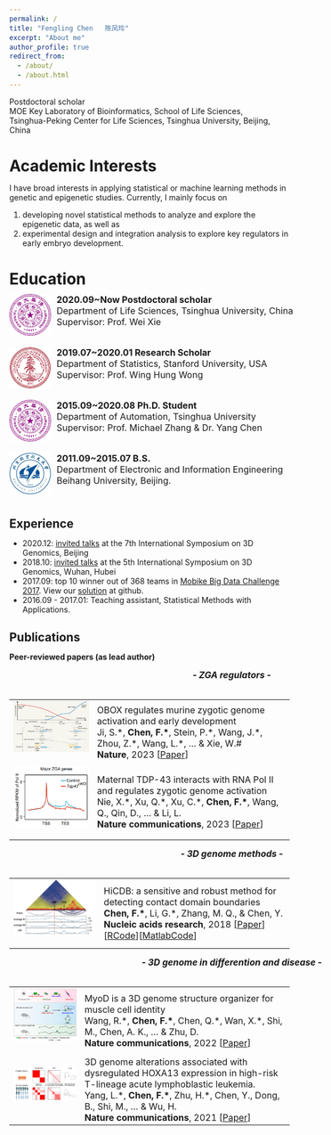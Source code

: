 ```yaml
---
permalink: /
title: "Fengling Chen   陈凤玲"
excerpt: "About me"
author_profile: true
redirect_from: 
  - /about/
  - /about.html
---
```


Postdoctoral scholar  
MOE Key Laboratory of Bioinformatics, School of Life Sciences,  
Tsinghua-Peking Center for Life Sciences, Tsinghua University, Beijing, China

Academic Interests
======
I have broad interests in applying statistical or machine learning methods in genetic and epigenetic studies. Currently, I mainly focus on    
1) developing novel statistical methods to analyze and explore the epigenetic data, as well as   
2) experimental design and integration analysis to explore key regulators in early embryo development.

<meta http-equiv="Content-Type" content="text/html;charset=utf-8">
<style type="text/css">
*{padding:0;margin:0;}
.media{width:1000px;margin:0 auto;border:0 solid #ccc;padding:10px 0;}
.media:after{clear:both;display:block;width:0;height:0;content:""}
.pull-left{height:75px;float:left;border:0 solid #ccc}
.pull-left img{height:75px;}
.media-body{float:left;width:450px;margin-left:10px;font-size:16px;}
</style>

Education
======
<div class="media">
    <span class="pull-left"><img src="images/tsinghua_logo.png" width="75px" height="75px"/></span>
    <div class="media-body">
        <div><span style="font-weight: bold">2020.09~Now     Postdoctoral scholar</span></div>
        <div>Department of Life Sciences, Tsinghua University, China</div>
        <div>Supervisor: Prof. Wei Xie</div>
    </div>
</div>

<div class="media">
    <span class="pull-left"><img src="images/stanford_logo.png" width="75px" height="75px"/></span>
    <div class="media-body">
        <div><span style="font-weight: bold">2019.07~2020.01    Research Scholar</span></div>
        <div>Department of Statistics, Stanford University, USA</div> 
        <div>Supervisor: Prof. Wing Hung Wong</div>
    </div>
</div>

<div class="media">
    <span class="pull-left"><img src="images/tsinghua_logo.png" width="75px" height="75px"/></span>
    <div class="media-body">
        <div><span style="font-weight: bold">2015.09~2020.08    Ph.D. Student</span></div>
        <div>Department of Automation, Tsinghua University</div>
        <div>Supervisor: Prof. Michael Zhang & Dr. Yang Chen  </div>
    </div>
</div>

<div class="media">
    <span class="pull-left"><img src="images/Buaa_logo.jpg" width="75px" height="75px"/></span>
    <div class="media-body">
        <div><span style="font-weight: bold">2011.09~2015.07    B.S.</span></div>
        <div>Department of Electronic and Information Engineering</div> 
        <div>Beihang University, Beijing.</div>
    </div>
</div>

Experience
------
* 2020.12: [invited talks](https://ChenFengling.github.io/files/fengling_20201206_3D%20Genome.pdf) at the 7th International Symposium on 3D Genomics, Beijing
* 2018.10: [invited talks](https://ChenFengling.github.io/files/wuhan1014_fchen.pdf) at the 5th International Symposium on 3D Genomics, Wuhan, Hubei
* 2017.09: top 10 winner out of 368 teams in [Mobike Big Data Challenge 2017](https://biendata.com/competition/mobike/). View our [solution](https://github.com/ChenFengling/mobike-cup) at github.  
* 2016.09 - 2017.01: Teaching assistant, Statistical Methods with Applications.  

Publications
------
**Peer-reviewed papers (as lead author)**
<style>
.pub_title{font-size:16px;}
.pub_author{font-size:16px;}
.pub_journal{font-size:16px;}
.subtitle{ 
    font-size:16px;           
    width: 800px;  
    height: 40px; 
    text-align:center     
} 
</style>

<div class="subtitle"> <i><b>- ZGA regulators -</b></i></div>


<table class="imgtable">

<tr>
<td><img class="proj_thumb" src="images/OBOX.png" width="320px" alt=""/>&nbsp;</td>
<td><div class="pub_title"> OBOX regulates murine zygotic genome activation and early development </div>
<div class="pub_author"> Ji, S.*,<b> Chen, F.*</b>, Stein, P.*, Wang, J.*, Zhou, Z.*, Wang, L.*, … & Xie, W.#</div>
<div class="pub_journal"><b>Nature</b>, 2023 [<a href="https://www.nature.com/articles/s41586-023-06428-3">Paper</a>]</div>
</td>
</tr>

<tr>
<td><img class="proj_thumb" src="images/TDP43.png" width="320px" alt=""/>&nbsp;</td>
<td><div class="pub_title"> Maternal TDP-43 interacts with RNA Pol II and regulates zygotic genome activation </div>
<div class="pub_author"> Nie, X.*, Xu, Q.*, Xu, C.*, <b>Chen, F.*</b>, Wang, Q., Qin, D., … & Li, L. </div>
<div class="pub_journal"><b>Nature communications</b>, 2023 [<a href="https://www.nature.com/articles/s41467-023-39924-1">Paper</a>]</div>
</td>
</tr>
</table>

<div class="subtitle"> <i><b>- 3D genome methods -</b></i></div>

<table class="imgtable">

<tr>
<td><img class="proj_thumb" src="images/HiCDB.png" width="320px" alt=""/>&nbsp;</td>
<td><div class="pub_title"> HiCDB: a sensitive and robust method for detecting contact domain boundaries </div>
<div class="pub_author"> <b>Chen, F.*</b>, Li, G.*, Zhang, M. Q., & Chen, Y. </div>
<div class="pub_journal"><b>Nucleic acids research</b>, 2018 [<a href="https://academic.oup.com/nar/article/46/21/11239/5090284">Paper</a>][<a href="https://github.com/ChenFengling/RHiCDB">RCode</a>][<a href="https://github.com/ChenFengling/HiCDB">MatlabCode</a>]</div>
</td>
</tr>
</table>

<div class="subtitle"> <i><b>- 3D genome in differention and disease -</b></i></div>


<table class="imgtable">

<tr>
<td><img class="proj_thumb" src="images/MyoD.png" width="400px" alt=""/>&nbsp;</td>
<td><div class="pub_title"> MyoD is a 3D genome structure organizer for muscle cell identity </div>
<div class="pub_author"> Wang, R.*, <b>Chen, F.*</b>, Chen, Q.*, Wan, X.*, Shi, M., Chen, A. K., … & Zhu, D. </div>
<div class="pub_journal"><b>Nature communications</b>, 2022 [<a href="https://www.nature.com/articles/s41467-021-27865-6">Paper</a>]</div>
</td>
</tr>

<tr>
<td><img class="proj_thumb" src="images/TALL.png" width="400px" alt=""/>&nbsp;</td>
<td><div class="pub_title"> 3D genome alterations associated with dysregulated HOXA13 expression in high-risk T-lineage acute lymphoblastic leukemia. </div>
<div class="pub_author"> Yang, L.*, <b>Chen, F.*</b>, Zhu, H.*, Chen, Y., Dong, B., Shi, M., … & Wu, H. </div>
<div class="pub_journal"><b>Nature communications</b>, 2021 [<a href="https://www.nature.com/articles/s41467-021-24044-5">Paper</a>]</div>
</td>
</tr>
</table>





